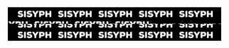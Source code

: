 <div align='center'>
  <img width="480" height="76" src="//github.com/tit-alex/tit-alex/blob/main/assets/giphygif.gif">
</span>
